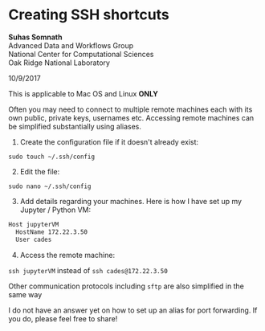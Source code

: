 # Creating SSH shortcuts 

**Suhas Somnath**<br>
Advanced Data and Workflows Group<br>
National Center for Computational Sciences<br>
Oak Ridge National Laboratory

10/9/2017

This is applicable to Mac OS and Linux **ONLY**

Often you may need to connect to multiple remote machines each with its own public, private keys, usernames etc. 
Accessing remote machines can be simplified substantially using aliases.

1. Create the configuration file if it doesn't already exist:

`sudo touch ~/.ssh/config`

2. Edit the file:

`sudo nano ~/.ssh/config`

3. Add details regarding your machines. Here is how I have set up my Jupyter / Python VM:

```bash
Host jupyterVM
  HostName 172.22.3.50
  User cades
```

4. Access the remote machine:

`ssh jupyterVM` instead of `ssh cades@172.22.3.50`

Other communication protocols including `sftp` are also simplified in the same way

I do not have an answer yet on how to set up an alias for port forwarding. If you do, please feel free to share!
